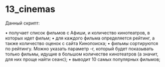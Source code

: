 ﻿# 13_cinemas

Данный скрипт:

• получает список фильмов с Афиши, и количество кинотеатров, в которых идет фильм;
• для каждого фильма определяется рейтинг, а также количество оценок с сайта Кинопоиска;
• фильмы сортируются по рейтингу. Можно указать параметр -r, который будет показывать только фильмы, идущие в большом количестве кинотеатров (а значит, для них проще найти сеанс);
• выводит 10 самых популярных фильмов;